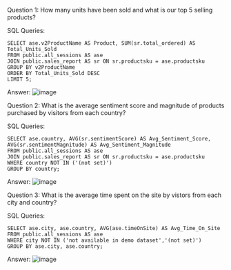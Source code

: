 Question 1: How many units have been sold and what is our top 5 selling products?

SQL Queries:
```
SELECT ase.v2ProductName AS Product, SUM(sr.total_ordered) AS Total_Units_Sold
FROM public.all_sessions AS ase
JOIN public.sales_report AS sr ON sr.productsku = ase.productsku
GROUP BY v2ProductName
ORDER BY Total_Units_Sold DESC
LIMIT 5;
```

Answer: 
![image](https://github.com/aronpwong/SQL-Project/assets/149037562/4ac05a1e-d2fb-478e-827f-f567c9586479)



Question 2: What is the average sentiment score and magnitude of products purchased by visitors from each country?

SQL Queries:
```
SELECT ase.country, AVG(sr.sentimentScore) AS Avg_Sentiment_Score, AVG(sr.sentimentMagnitude) AS Avg_Sentiment_Magnitude
FROM public.all_sessions AS ase
JOIN public.sales_report AS sr ON sr.productsku = ase.productsku
WHERE country NOT IN ('(not set)')
GROUP BY country;
```

Answer:
![image](https://github.com/aronpwong/SQL-Project/assets/149037562/b1238718-7297-4260-a004-0c2f822f7903)




Question 3: What is the average time spent on the site by vistors from each city and country?

SQL Queries:
```
SELECT ase.city, ase.country, AVG(ase.timeOnSite) AS Avg_Time_On_Site
FROM public.all_sessions AS ase
WHERE city NOT IN ('not available in demo dataset','(not set)')
GROUP BY ase.city, ase.country;
```
Answer:
![image](https://github.com/aronpwong/SQL-Project/assets/149037562/c1768e8b-3f76-4758-b14f-846516b413e9)




